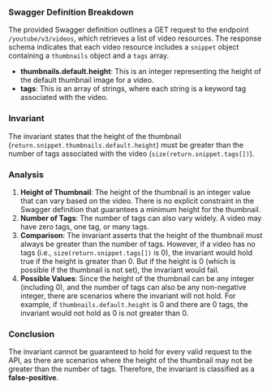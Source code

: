 ### Swagger Definition Breakdown
The provided Swagger definition outlines a GET request to the endpoint `/youtube/v3/videos`, which retrieves a list of video resources. The response schema indicates that each video resource includes a `snippet` object containing a `thumbnails` object and a `tags` array.

- **thumbnails.default.height**: This is an integer representing the height of the default thumbnail image for a video.
- **tags**: This is an array of strings, where each string is a keyword tag associated with the video.

### Invariant
The invariant states that the height of the thumbnail (`return.snippet.thumbnails.default.height`) must be greater than the number of tags associated with the video (`size(return.snippet.tags[])`).

### Analysis
1. **Height of Thumbnail**: The height of the thumbnail is an integer value that can vary based on the video. There is no explicit constraint in the Swagger definition that guarantees a minimum height for the thumbnail.
2. **Number of Tags**: The number of tags can also vary widely. A video may have zero tags, one tag, or many tags. 
3. **Comparison**: The invariant asserts that the height of the thumbnail must always be greater than the number of tags. However, if a video has no tags (i.e., `size(return.snippet.tags[])` is 0), the invariant would hold true if the height is greater than 0. But if the height is 0 (which is possible if the thumbnail is not set), the invariant would fail.
4. **Possible Values**: Since the height of the thumbnail can be any integer (including 0), and the number of tags can also be any non-negative integer, there are scenarios where the invariant will not hold. For example, if `thumbnails.default.height` is 0 and there are 0 tags, the invariant would not hold as 0 is not greater than 0.

### Conclusion
The invariant cannot be guaranteed to hold for every valid request to the API, as there are scenarios where the height of the thumbnail may not be greater than the number of tags. Therefore, the invariant is classified as a **false-positive**.
